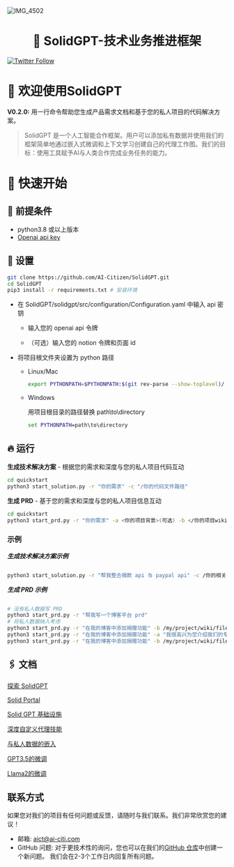 ![IMG_4502](https://github.com/AI-Citizen/SolidGPT/assets/39673228/347a6be2-93d6-42e9-99e2-f8b7b1ea96de)
<h1 align="center">🧱 SolidGPT-技术业务推进框架</h1>

[![Twitter Follow](https://img.shields.io/twitter/follow/SolidGPT?style=social)](https://twitter.com/SolidGPT)

# 🚀 欢迎使用SolidGPT
**V0.2.0:** 用一行命令帮助您生成产品需求文档和基于您的私人项目的代码解决方案。

>SolidGPT 是一个人工智能合作框架。用户可以添加私有数据并使用我们的框架简单地通过嵌入式微调和上下文学习创建自己的代理工作图。我们的目标：使用工具赋予AI与人类合作完成业务任务的能力。

# 🏁 快速开始

## 🧱 **前提条件**

- python3.8 或以上版本
- [Openai api key](https://openai.com/blog/openai-api)

## 🔧 **设置**
```sh
git clone https://github.com/AI-Citizen/SolidGPT.git
cd SolidGPT 
pip3 install -r requirements.txt # 安装环境
```
- 在 SolidGPT/solidgpt/src/configuration/Configuration.yaml 中输入 api 密钥

    - 输入您的 openai api 令牌 

    - （可选）输入您的 notion 令牌和页面 id
- 将项目根文件夹设置为 python 路径
  - Linux/Mac
      ```sh
      export PYTHONPATH=$PYTHONPATH:$(git rev-parse --show-toplevel)/
      ```
  - Windows

      用项目根目录的路径替换 path\to\directory 
      ```cmd
      set PYTHONPATH=path\to\directory
      ```

## 🔥 **运行**

**生成技术解决方案** - 根据您的需求和深度与您的私人项目代码互动 

```sh
cd quickstart
python3 start_solution.py -r "你的需求" -c "/你的代码文件路径"
```

**生成 PRD** - 基于您的需求和深度与您的私人项目信息互动

```sh
cd quickstart
python3 start_prd.py -r "你的需求" -a <你的项目背景>(可选) -b </你的项目wiki文件路径>(可选)
```
### 示例
***生成技术解决方案示例***
```sh

python3 start_solution.py -r "帮我整合捐款 api 与 paypal api" -c /你的相关代码文件路径
```
***生成 PRD 示例***
```sh

# 没有私人数据写 PRD
python3 start_prd.py -r "帮我写一个博客平台 prd"
# 将私人数据纳入考虑 
python3 start_prd.py -r "在我的博客中添加捐赠功能" -b /my/project/wiki/file/path.md
python3 start_prd.py -r "在我的博客中添加捐赠功能" -a "我很高兴为您介绍我们的专门的美股博客平台。此平台不仅允许用户注册和提交有见地的文章，还允许读者评论、分享他们的交易观点并了解最新的财经新闻。它经过深思熟虑的设计，旨在培育金融爱好者之间的强烈的思想和信息交流。"
python3 start_prd.py -r "在我的博客中添加捐赠功能" -b /my/project/wiki/file/path.md -a "我很高兴为您介绍我们的专门的美股博客平台。此平台不仅允许用户注册和提交有见地的文章，还允许读者评论、分享他们的交易观点并了解最新的财经新闻。它经过深思熟虑的设计，旨在培育金融爱好者之间的强烈的思想和信息交流。"
```
## 🖇️ 文档
[探索 SolidGPT](https://github.com/AI-Citizen/SolidGPT/blob/main/docs/READMEv1.md)

[Solid Portal](https://github.com/AI-Citizen/SolidGPT/blob/main/docs/solidportal.md)

[Solid GPT 基础设施](https://github.com/AI-Citizen/SolidGPT/blob/main/docs/infrastructure.md)

[深度自定义代理技能](https://github.com/AI-Citizen/SolidGPT/blob/main/docs/customagentskill.md)

[与私人数据的嵌入](https://github.com/AI-Citizen/SolidGPT/blob/main/docs/embeddingprivatedata.md)

[GPT3.5的微调](https://github.com/AI-Citizen/SolidGPT/blob/main/docs/gptfinetuning.md)

[Llama2的微调](https://github.com/AI-Citizen/SolidGPT/blob/main/docs/llama2finetuning.md)

## 联系方式
如果您对我们的项目有任何问题或反馈，请随时与我们联系。我们非常欣赏您的建议！
- 邮箱: aict@ai-citi.com
- GitHub 问题: 对于更技术性的询问，您也可以在我们的[GitHub 仓库](https://github.com/AI-Citizen/SolidGPT/issues)中创建一个新问题。
我们会在2-3个工作日内回复所有问题。